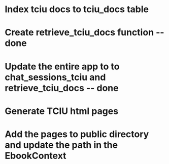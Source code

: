 # Index tciu docs to tciu_docs table
# Create retrieve_tciu_docs function -- done
# Update the entire app to to chat_sessions_tciu and retrieve_tciu_docs -- done
# Generate TCIU html pages
# Add the pages to public directory and update the path in the EbookContext
